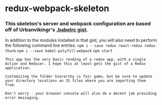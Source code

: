 # redux-webpack-skeleton

### This skeleton's server and webpack configuration are based off of Urbanvikingr's [.babelrc gist](https://gist.github.com/urbanvikingr/942cc9e0d331331a9dcebd5a6be99c6e).

In addition to the modules installed in that gist, you will also need to perform the following command line entries.
```npm i --save redux react-redux redux-thunk```
```npm i --save babel-polyfill```
```webpack```
```npm start```
```
This app has the very basic rending of a redux app, with a single Action and Reducer. I hope this at least gets the gist of a Redux application.

Customizing the folder hierarchy is fair game, but be sure to update your directory locations on JS files where you are importing them from.

Don't worry - your browser console will also do a decent job providing error messaging.
